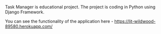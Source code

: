 Task Manager is educational project. The project is coding in Python using Django Framework.

You can see the functionality of the application here - https://lit-wildwood-89580.herokuapp.com/
